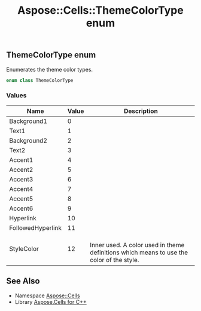 ﻿---
title: Aspose::Cells::ThemeColorType enum
linktitle: ThemeColorType
second_title: Aspose.Cells for C++ API Reference
description: 'Aspose::Cells::ThemeColorType enum. Enumerates the theme color types in C++.'
type: docs
weight: 26100
url: /cpp/aspose.cells/themecolortype/
---
## ThemeColorType enum


Enumerates the theme color types.

```cpp
enum class ThemeColorType
```

### Values

| Name | Value | Description |
| --- | --- | --- |
| Background1 | 0 | <br> |
| Text1 | 1 | <br> |
| Background2 | 2 | <br> |
| Text2 | 3 | <br> |
| Accent1 | 4 | <br> |
| Accent2 | 5 | <br> |
| Accent3 | 6 | <br> |
| Accent4 | 7 | <br> |
| Accent5 | 8 | <br> |
| Accent6 | 9 | <br> |
| Hyperlink | 10 | <br> |
| FollowedHyperlink | 11 | <br> |
| StyleColor | 12 | <br>Inner used. A color used in theme definitions which means to use the color of the style. |

## See Also

* Namespace [Aspose::Cells](../)
* Library [Aspose.Cells for C++](../../)
